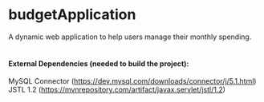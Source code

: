 # budgetApplication
A dynamic web application to help users manage their monthly spending.
<br/><br/>

#### External Dependencies (needed to build the project):
MySQL Connector (https://dev.mysql.com/downloads/connector/j/5.1.html) <br/>
JSTL 1.2 (https://mvnrepository.com/artifact/javax.servlet/jstl/1.2)
